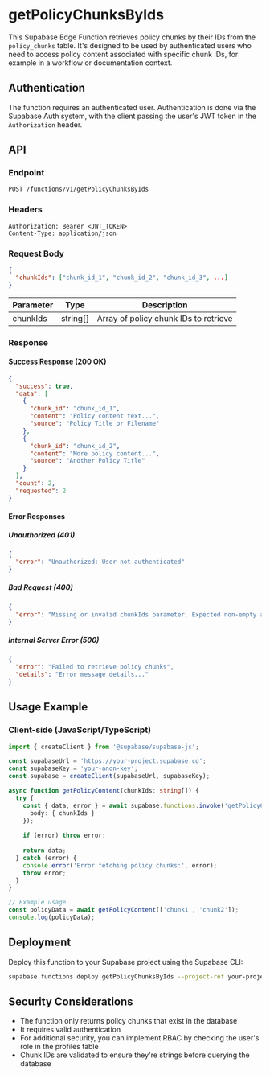 # getPolicyChunksByIds

This Supabase Edge Function retrieves policy chunks by their IDs from the `policy_chunks` table. It's designed to be used by authenticated users who need to access policy content associated with specific chunk IDs, for example in a workflow or documentation context.

## Authentication

The function requires an authenticated user. Authentication is done via the Supabase Auth system, with the client passing the user's JWT token in the `Authorization` header.

## API

### Endpoint

```
POST /functions/v1/getPolicyChunksByIds
```

### Headers

```
Authorization: Bearer <JWT_TOKEN>
Content-Type: application/json
```

### Request Body

```json
{
  "chunkIds": ["chunk_id_1", "chunk_id_2", "chunk_id_3", ...]
}
```

| Parameter | Type     | Description                              |
|-----------|----------|------------------------------------------|
| chunkIds  | string[] | Array of policy chunk IDs to retrieve    |

### Response

#### Success Response (200 OK)

```json
{
  "success": true,
  "data": [
    {
      "chunk_id": "chunk_id_1",
      "content": "Policy content text...",
      "source": "Policy Title or Filename"
    },
    {
      "chunk_id": "chunk_id_2",
      "content": "More policy content...",
      "source": "Another Policy Title"
    }
  ],
  "count": 2,
  "requested": 2
}
```

#### Error Responses

##### Unauthorized (401)
```json
{
  "error": "Unauthorized: User not authenticated"
}
```

##### Bad Request (400)
```json
{
  "error": "Missing or invalid chunkIds parameter. Expected non-empty array of string IDs."
}
```

##### Internal Server Error (500)
```json
{
  "error": "Failed to retrieve policy chunks",
  "details": "Error message details..."
}
```

## Usage Example

### Client-side (JavaScript/TypeScript)

```typescript
import { createClient } from '@supabase/supabase-js';

const supabaseUrl = 'https://your-project.supabase.co';
const supabaseKey = 'your-anon-key';
const supabase = createClient(supabaseUrl, supabaseKey);

async function getPolicyContent(chunkIds: string[]) {
  try {
    const { data, error } = await supabase.functions.invoke('getPolicyChunksByIds', {
      body: { chunkIds }
    });
    
    if (error) throw error;
    
    return data;
  } catch (error) {
    console.error('Error fetching policy chunks:', error);
    throw error;
  }
}

// Example usage
const policyData = await getPolicyContent(['chunk1', 'chunk2']);
console.log(policyData);
```

## Deployment

Deploy this function to your Supabase project using the Supabase CLI:

```bash
supabase functions deploy getPolicyChunksByIds --project-ref your-project-ref
```

## Security Considerations

- The function only returns policy chunks that exist in the database
- It requires valid authentication
- For additional security, you can implement RBAC by checking the user's role in the profiles table
- Chunk IDs are validated to ensure they're strings before querying the database 